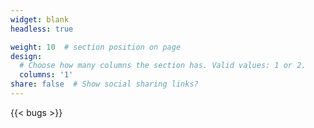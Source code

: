 ```yaml
---
widget: blank
headless: true

weight: 10  # section position on page
design:
  # Choose how many columns the section has. Valid values: 1 or 2.
  columns: '1'
share: false  # Show social sharing links?
---
```


{{< bugs >}}
